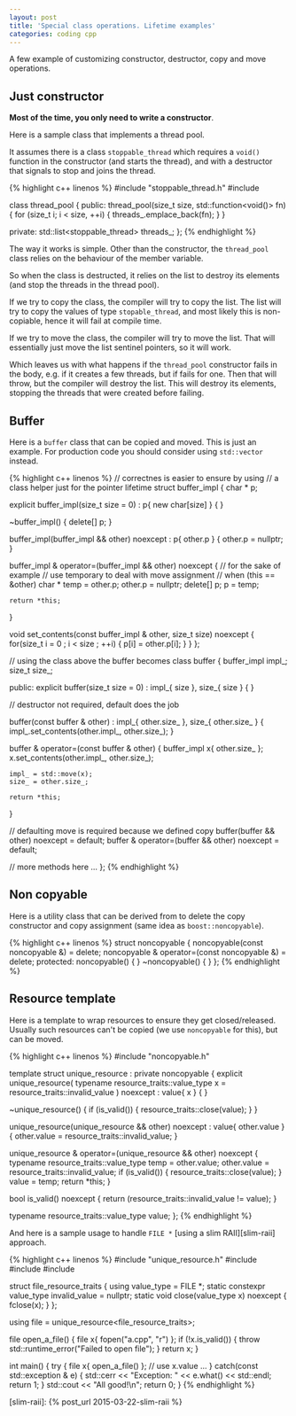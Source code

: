 ```yaml
---
layout: post
title: 'Special class operations. Lifetime examples'
categories: coding cpp
---
```


A few example of customizing constructor, destructor, copy and move operations.


## Just constructor

**Most of the time, you only need to write a constructor**.

Here is a sample class that implements a thread pool.

It assumes there is a class `stoppable_thread` which requires a `void()`
function in the constructor (and starts the thread), and with a destructor that
signals to stop and joins the thread.

{% highlight c++ linenos %}
#include "stoppable_thread.h"
#include <list>

class thread_pool
{
public:
  thread_pool(size_t size, std::function<void()> fn)
  {
    for (size_t i; i < size, ++i)
    {
      threads_.emplace_back(fn);
    }
  }

private:
  std::list<stoppable_thread> threads_;
};
{% endhighlight %}

The way it works is simple. Other than the constructor, the `thread_pool` class
relies on the behaviour of the member variable.

So when the class is destructed, it relies on the list to destroy its elements
(and stop the threads in the thread pool).

If we try to copy the class, the compiler will try to copy the list. The list
will try to copy the values of type `stopable_thread`, and most likely this is
non-copiable, hence it will fail at compile time.

If we try to move the class, the compiler will try to move the list. That will
essentially just move the list sentinel pointers, so it will work.

Which leaves us with what happens if the `thread_pool` constructor fails in the
body, e.g. if it creates a few threads, but if fails for one. Then that will
throw, but the compiler will destroy the list. This will destroy its elements,
stopping the threads that were created before failing.


## Buffer

Here is a `buffer` class that can be copied and moved. This is just an example.
For production code you should consider using `std::vector` instead.

{% highlight c++ linenos %}
// correctnes is easier to ensure by using
// a class helper just for the pointer lifetime
struct buffer_impl
{
  char * p;

  explicit buffer_impl(size_t size = 0) :
    p{ new char[size] }
  {
  }

  ~buffer_impl()
  {
    delete[] p;
  }

  buffer_impl(buffer_impl && other) noexcept :
    p{ other.p }
  {
    other.p = nullptr;
  }

  buffer_impl & operator=(buffer_impl && other) noexcept
  {
    // for the sake of example
    // use temporary to deal with move assignment
    // when (this == &other)
    char * temp = other.p;
    other.p = nullptr;
    delete[] p;
    p = temp;

    return *this;
  }

  void set_contents(const buffer_impl & other, size_t size) noexcept
  {
    for(size_t i = 0 ; i < size ; ++i)
    {
      p[i] = other.p[i];
    }
  }
};

// using the class above the buffer becomes
class buffer
{
  buffer_impl impl_;
  size_t size_;

public:
  explicit buffer(size_t size = 0) :
    impl_{ size },
    size_{ size }
  {
  }

  // destructor not required, default does the job

  buffer(const buffer & other) :
    impl_{ other.size_ },
    size_{ other.size_ }
  {
    impl_.set_contents(other.impl_, other.size_);
  }

  buffer & operator=(const buffer & other)
  {
    buffer_impl x{ other.size_ };
    x.set_contents(other.impl_, other.size_);

    impl_ = std::move(x);
    size_ = other.size_;

    return *this;
  }

  // defaulting move is required because we defined copy
  buffer(buffer && other) noexcept = default;
  buffer & operator=(buffer && other) noexcept = default;

  // more methods here ...
};
{% endhighlight %}


## Non copyable

Here is a utility class that can be derived from to delete the copy constructor
and copy assignment (same idea as `boost::noncopyable`).

{% highlight c++ linenos %}
struct noncopyable
{
  noncopyable(const noncopyable &) = delete;
  noncopyable & operator=(const noncopyable &) = delete;
protected:
  noncopyable() { }
  ~noncopyable() { }
};
{% endhighlight %}


## Resource template

Here is a template to wrap resources to ensure they get closed/released.
Usually such resources can't be copied (we use `noncopyable` for this), but can
be moved.

{% highlight c++ linenos %}
#include "noncopyable.h"

template<class resource_traits>
struct unique_resource :
  private noncopyable
{
  explicit unique_resource(
    typename resource_traits::value_type x = resource_traits::invalid_value
    ) noexcept :
    value{ x }
  {
  }

  ~unique_resource()
  {
    if (is_valid())
    {
      resource_traits::close(value);
    }
  }

  unique_resource(unique_resource && other) noexcept :
    value{ other.value }
  {
    other.value = resource_traits::invalid_value;
  }

  unique_resource & operator=(unique_resource && other) noexcept
  {
    typename resource_traits::value_type temp = other.value;
    other.value = resource_traits::invalid_value;
    if (is_valid())
    {
      resource_traits::close(value);
    }
    value = temp;
    return *this;
  }

  bool is_valid() noexcept
  {
    return (resource_traits::invalid_value != value);
  }

  typename resource_traits::value_type value;
};
{% endhighlight %}

And here is a sample usage to handle `FILE *` [using a slim RAII][slim-raii] approach.

{% highlight c++ linenos %}
#include "unique_resource.h"
#include <cstdio>
#include <stdexcept>
#include <iostream>

struct file_resource_traits
{
  using value_type = FILE *;
  static constexpr value_type invalid_value = nullptr;
  static void close(value_type x) noexcept { fclose(x); }
};

using file = unique_resource<file_resource_traits>;

file open_a_file()
{
  file x{ fopen("a.cpp", "r") };
  if (!x.is_valid())
  {
    throw std::runtime_error("Failed to open file");
  }
  return x;
}

int main()
{
  try
  {
    file x{ open_a_file() };
    // use x.value ...
  }
  catch(const std::exception & e)
  {
    std::cerr << "Exception: " << e.what() << std::endl;
    return 1;
  }
  std::cout << "All good!\n";
  return 0;
}
{% endhighlight %}


[slim-raii]:     {% post_url 2015-03-22-slim-raii %}

